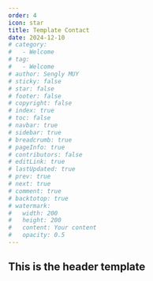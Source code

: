 ```yaml
---
order: 4
icon: star
title: Template Contact
date: 2024-12-10
# category:
#   - Welcome
# tag:
#   - Welcome
# author: Sengly MUY
# sticky: false
# star: false
# footer: false
# copyright: false
# index: true
# toc: false
# navbar: true
# sidebar: true
# breadcrumb: true
# pageInfo: true
# contributors: false
# editLink: true
# lastUpdated: true
# prev: true
# next: true
# comment: true
# backtotop: true
# watermark:
#   width: 200
#   height: 200
#   content: Your content
#   opacity: 0.5
---
```


## This is the header template

<!-- @include: ./001_template.html -->
